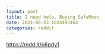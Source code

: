 ```yaml
--- 
layout: post 
title: I need help. Buying SafeMoon 
date: 2021-06-23 1624493464 
categories: reddit 
--- 
```

https://redd.it/o6pdy1